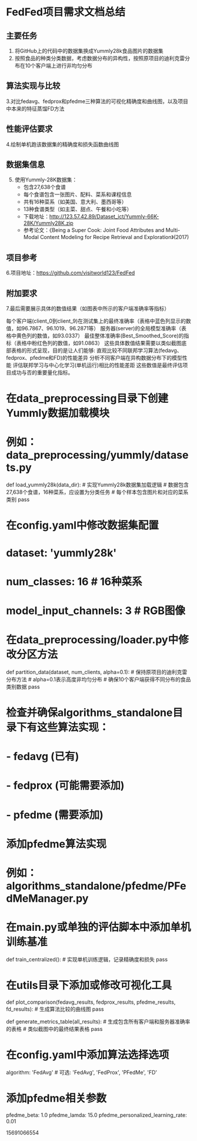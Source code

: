 # FedFed项目需求文档总结

## 主要任务

1. 将GitHub上的代码中的数据集换成Yummly28k食品图片的数据集
2. 按照食品的种类分类数据，考虑数据分布的异构性，按照原项目的迪利克雷分布在10个客户端上进行非均匀分布

## 算法实现与比较

3.对比fedavg、fedprox和pfedme三种算法的可视化精确度和曲线图，以及项目中本来的特征蒸馏FD方法

## 性能评估要求

4.绘制单机跑该数据集的精确度和损失函数曲线图

## 数据集信息

5. 使用Yummly-28K数据集：
   - 包含27,638个食谱
   - 每个食谱包含一张图片、配料、菜系和课程信息
   - 共有16种菜系（如美国、意大利、墨西哥等）
   - 13种食谱类型（如主菜、甜点、午餐和小吃等）
   - 下载地址：http://123.57.42.89/Dataset_ict/Yummly-66K-28K/Yummly28K.zip
   - 参考论文：《Being a Super Cook: Joint Food Attributes and Multi-Modal Content Modeling for Recipe Retrieval and Exploration》(2017)

## 项目参考

6.项目地址：https://github.com/visitworld123/FedFed

## 附加要求

7.最后需要展示具体的数值结果（如图表中所示的客户端准确率等指标） 

每个客户端(client_0到client_9)在测试集上的最终准确率（表格中蓝色列显示的数值，如96.7867、96.1019、96.2871等）
服务器(server)的全局模型准确率（表格中黄色列的数值，如93.0337）
最佳整体准确率(Best_Smoothed_Score)的指标（表格中粉红色列的数值，如91.0863）
这些具体数值结果需要以类似截图底部表格的形式呈现，目的是让人们能够:
直观比较不同联邦学习算法(fedavg、fedprox、pfedme和FD)的性能差异
分析不同客户端在异构数据分布下的模型性能
评估联邦学习与中心化学习(单机运行)相比的性能差距
这些数值是最终评估项目成功与否的重要量化指标。

# 在data_preprocessing目录下创建Yummly数据加载模块
# 例如：data_preprocessing/yummly/datasets.py

def load_yummly28k(data_dir):
    # 实现Yummly28k数据集加载逻辑
    # 数据包含27,638个食谱，16种菜系，应设置为分类任务
    # 每个样本包含图片和对应的菜系类别
    pass

# 在config.yaml中修改数据集配置
# dataset: 'yummly28k'
# num_classes: 16  # 16种菜系
# model_input_channels: 3  # RGB图像

# 在data_preprocessing/loader.py中修改分区方法
def partition_data(dataset, num_clients, alpha=0.1):
    # 保持原项目的迪利克雷分布方法
    # alpha=0.1表示高度非均匀分布
    # 确保10个客户端获得不同分布的食品类别数据
    pass

# 检查并确保algorithms_standalone目录下有这些算法实现：
# - fedavg (已有)
# - fedprox (可能需要添加)
# - pfedme (需要添加)

# 添加pfedme算法实现
# 例如：algorithms_standalone/pfedme/PFedMeManager.py

# 在main.py或单独的评估脚本中添加单机训练基准

def train_centralized():
    # 实现单机训练逻辑，记录精确度和损失
    pass

# 在utils目录下添加或修改可视化工具

def plot_comparison(fedavg_results, fedprox_results, pfedme_results, fd_results):
    # 生成算法比较的曲线图
    pass

def generate_metrics_table(all_results):
    # 生成包含所有客户端和服务器准确率的表格
    # 类似截图中的最终结果表格
    pass

# 在config.yaml中添加算法选择选项

algorithm: 'FedAvg'  # 可选: 'FedAvg', 'FedProx', 'PFedMe', 'FD'

# 添加pfedme相关参数

pfedme_beta: 1.0
pfedme_lamda: 15.0
pfedme_personalized_learning_rate: 0.01



15691066554

